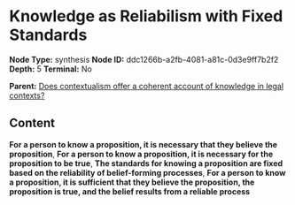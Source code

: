 # Knowledge as Reliabilism with Fixed Standards

**Node Type:** synthesis
**Node ID:** ddc1266b-a2fb-4081-a81c-0d3e9ff7b2f2
**Depth:** 5
**Terminal:** No

**Parent:** [Does contextualism offer a coherent account of knowledge in legal contexts?](does-contextualism-offer-a-coherent-account-of-knowledge-in-legal-contexts-antithesis-4fd45920-e690-44af-84cd-ab3b45e9c6dc.md)

## Content

**For a person to know a proposition, it is necessary that they believe the proposition**, **For a person to know a proposition, it is necessary for the proposition to be true**, **The standards for knowing a proposition are fixed based on the reliability of belief-forming processes**, **For a person to know a proposition, it is sufficient that they believe the proposition, the proposition is true, and the belief results from a reliable process**
